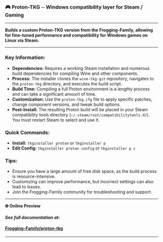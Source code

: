 ### 🎮 Proton-TKG ─ Windows compatibility layer for Steam / Gaming

---

**Builds a custom Proton-TKG version from the Frogging-Family, allowing for fine-tuned performance and compatibility for Windows games on Linux via Steam.**

---

### Key Information:

- **Dependencies:** Requires a working Steam installation and numerous build dependencies for compiling Wine and other components.
- **Process:** The installer clones the `wine-tkg-git` repository, navigates to the `proton-tkg` directory, and executes the build script.
- **Build Time:** Compiling a full Proton environment is a lengthy process and can take a significant amount of time.
- **Customization:** Use the `proton-tkg.cfg` file to apply specific patches, change component versions, and tweak build options.
- **Post-Install:** The resulting Proton build will be placed in your Steam compatibility tools directory (`~/.steam/root/compatibilitytools.d/`). You must restart Steam to select and use it.

### Quick Commands:

- **Install:** `tkginstaller proton` or `tkginstaller p`
- **Edit Config:** `tkginstaller proton config` or `tkginstaller p c`

### Tips:

- Ensure you have a large amount of free disk space, as the build process is resource-intensive.
- Customizing can improve performance, but incorrect settings can also lead to issues.
- Join the Frogging-Family community for troubleshooting and support.

---

**🌐 Online Preview**

#### ***See full documentation at:***
#### [Frogging-Family/proton-tkg](https://github.com/Frogging-Family/proton-tkg/blob/master/README.md)
---
